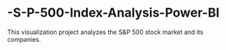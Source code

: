 # -S-P-500-Index-Analysis-Power-BI
This visualization project analyzes the S&amp;P 500 stock market and its companies. 
